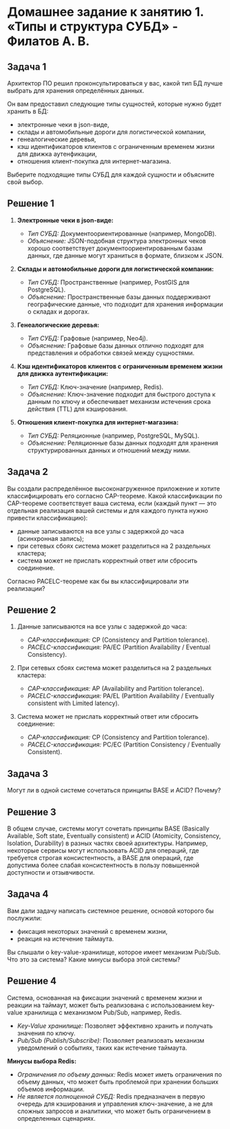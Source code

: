 # Домашнее задание к занятию 1. «Типы и структура СУБД» - Филатов А. В.

## Задача 1

Архитектор ПО решил проконсультироваться у вас, какой тип БД 
лучше выбрать для хранения определённых данных.

Он вам предоставил следующие типы сущностей, которые нужно будет хранить в БД:

- электронные чеки в json-виде,
- склады и автомобильные дороги для логистической компании,
- генеалогические деревья,
- кэш идентификаторов клиентов с ограниченным временем жизни для движка аутенфикации,
- отношения клиент-покупка для интернет-магазина.

Выберите подходящие типы СУБД для каждой сущности и объясните свой выбор.

## Решение 1

1. **Электронные чеки в json-виде:**   
   - *Тип СУБД:* Документоориентированные (например, MongoDB).   
   - *Объяснение:* JSON-подобная структура электронных чеков хорошо соответствует документоориентированным базам данных, где данные могут храниться в формате, близком к JSON.   

2. **Склады и автомобильные дороги для логистической компании:**   
   - *Тип СУБД:* Пространственные (например, PostGIS для PostgreSQL).   
   - *Объяснение:* Пространственные базы данных поддерживают географические данные, что подходит для хранения информации о складах и дорогах.   

3. **Генеалогические деревья:**   
   - *Тип СУБД:* Графовые (например, Neo4j).   
   - *Объяснение:* Графовые базы данных отлично подходят для представления и обработки связей между сущностями.   

4. **Кэш идентификаторов клиентов с ограниченным временем жизни для движка аутентификации:**   
   - *Тип СУБД:* Ключ-значение (например, Redis).   
   - *Объяснение:* Ключ-значение подходит для быстрого доступа к данным по ключу и обеспечивает механизм истечения срока действия (TTL) для кэширования.   

5. **Отношения клиент-покупка для интернет-магазина:**   
   - *Тип СУБД:* Реляционные (например, PostgreSQL, MySQL).   
   - *Объяснение:* Реляционные базы данных подходят для хранения структурированных данных и отношений между ними.   
   
## Задача 2

Вы создали распределённое высоконагруженное приложение и хотите классифицировать его согласно 
CAP-теореме. Какой классификации по CAP-теореме соответствует ваша система, если 
(каждый пункт — это отдельная реализация вашей системы и для каждого пункта нужно привести классификацию):

- данные записываются на все узлы с задержкой до часа (асинхронная запись);
- при сетевых сбоях система может разделиться на 2 раздельных кластера;
- система может не прислать корректный ответ или сбросить соединение.

Согласно PACELC-теореме как бы вы классифицировали эти реализации?

## Решение 2

1. Данные записываются на все узлы с задержкой до часа:   
   - *CAP-классификация:* CP (Consistency and Partition tolerance).   
   - *PACELC-классификация:* PA/EC (Partition Availability / Eventual Consistency).   

2. При сетевых сбоях система может разделиться на 2 раздельных кластера:   
   - *CAP-классификация:* AP (Availability and Partition tolerance).   
   - *PACELC-классификация:* PA/EL (Partition Availability / Eventually consistent with Limited latency).   

3. Система может не прислать корректный ответ или сбросить соединение:   
   - *CAP-классификация:* CP (Consistency and Partition tolerance).   
   - *PACELC-классификация:* PC/EC (Partition Consistency / Eventually Consistent).   

## Задача 3

Могут ли в одной системе сочетаться принципы BASE и ACID? Почему?

## Решение 3

В общем случае, системы могут сочетать принципы BASE (Basically Available, Soft state, Eventually consistent) и ACID (Atomicity, Consistency, Isolation, Durability) в разных частях своей архитектуры. Например, некоторые сервисы могут использовать ACID для операций, где требуется строгая консистентность, а BASE для операций, где допустима более слабая консистентность в пользу повышенной доступности и отзывчивости.


## Задача 4

Вам дали задачу написать системное решение, основой которого бы послужили:

- фиксация некоторых значений с временем жизни,
- реакция на истечение таймаута.

Вы слышали о key-value-хранилище, которое имеет механизм Pub/Sub. 
Что это за система? Какие минусы выбора этой системы?

## Решение 4

Система, основанная на фиксации значений с временем жизни и реакции на таймаут, может быть реализована с использованием key-value хранилища с механизмом Pub/Sub, например, Redis.

- *Key-Value хранилище:* Позволяет эффективно хранить и получать значения по ключу.
- *Pub/Sub (Publish/Subscribe):* Позволяет реализовать механизм уведомлений о событиях, таких как истечение таймаута.

**Минусы выбора Redis:**
- *Ограничения по объему данных:* Redis может иметь ограничения по объему данных, что может быть проблемой при хранении больших объемов информации.
- *Не является полноценной СУБД:* Redis предназначен в первую очередь для кэширования и управления ключ-значение, а не для сложных запросов и аналитики, что может быть ограничением в определенных сценариях.